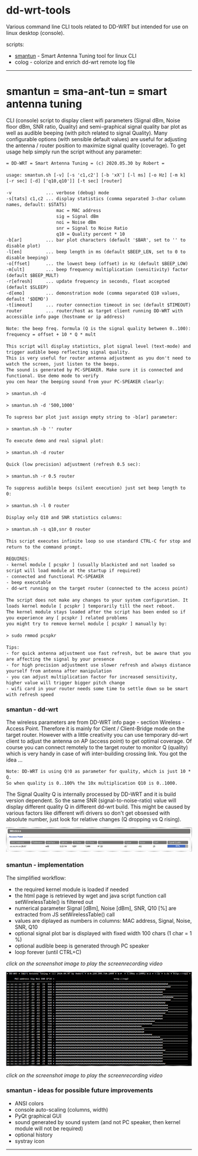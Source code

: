 # dd-wrt-tools

Various command line CLI tools related to DD-WRT but intended for use on linux desktop (console).

scripts:

* [smantun](bin/smatun "Tools for Tuning the Antenna")  - Smart Antenna Tuning tool for linux CLI
* colog - colorize and enrich dd-wrt remote log file

---

# smantun = sma-ant-tun = smart antenna tuning

CLI (console) script to display client wifi parameters (Signal dBm, Noise floor dBm, SNR ratio, Quality) and semi-graphical 
signal quality bar plot as well as audible beeping (with pitch related to signal Quality). Many
configurable options (with sensible default values) are useful for adjusting the antenna / router
position to maximize signal quality (coverage). To get usage help simply run the script without any parameter:

    = DD-WRT = Smart Antenna Tuning = (c) 2020.05.30 by Robert =
    
    usage: smantun.sh [-v] [-s 'c1,c2'] [-b 'xX'] [-l ms] [-o Hz] [-m k] [-r sec] [-d] ['q10,q10']] [-t sec] [router]
    
    -v             ... verbose (debug) mode
    -s[tats] c1,c2 ... display statistics (comma separated 3-char column names, default: $STATS)
                       mac = MAC address
                       sig = Signal dBm
                       noi = Noise dBm
                       snr = Signal to Noise Ratio
                       q10 = Quality percent * 10
    -b[ar]         ... bar plot characters (default '$BAR', set to '' to disable plot)
    -l[en]         ... beep length in ms (default $BEEP_LEN, set to 0 to disable beeping)
    -o[ffset]      ... the lowest beep (offset) in Hz (default $BEEP_LOW)
    -m[ult]        ... beep frequency multiplication (sensitivity) factor (default $BEEP_MULT)
    -r[efresh]     ... update frequency in seconds, float accepted (default $SLEEP)
    -d[emo]        ... demonstration mode (comma separated Q10 values, default '$DEMO')
    -t[imeout]     ... router connection timeout in sec (default $TIMEOUT)
    router         ... router/host as target client running DD-WRT with accessible info page (hostname or ip address)
    
    Note: the beep freq. formula (Q is the signal quality between 0..100): frequency = offset + 10 * Q * mult
    
    This script will display statistics, plot signal level (text-mode) and trigger audible beep reflecting signal quality.
    This is very useful for router antenna adjustment as you don't need to watch the screen, just listen to the beeps.
    The sound is generated by PC-SPEAKER. Make sure it is connected and functional. Use demo mode to verify
    you cen hear the beeping sound from your PC-SPEAKER clearly:
    
    > smantun.sh -d
    
    > smantun.sh -d '500,1000'
    
    To supress bar plot just assign empty string to -b[ar] parameter:
    
    > smantun.sh -b '' router
    
    To execute demo and real signal plot:
    
    > smantun.sh -d router
    
    Quick (low precision) adjustment (refresh 0.5 sec):
    
    > smantun.sh -r 0.5 router
    
    To suppress audible beeps (silent execution) just set beep length to 0:
    
    > smantun.sh -l 0 router
    
    Display only Q10 and SNR statistics columns:

    > smantun.sh -s q10,snr 0 router
    
    This script executes infinite loop so use standard CTRL-C for stop and return to the command prompt.
    
    REQUIRES:
    - kernel module [ pcspkr ] (usually blackisted and not loaded so script will load module at the startup if required)
    - connected and functional PC-SPEAKER
    - beep executable
    - dd-wrt running on the target router (connected to the access point)
    
    The script does not make any changes to your system configuration. It loads kernel module [ pcspkr ] temporarily till the next reboot.
    The kernel module stays loaded after the script has been ended so if you experience any [ pcspkr ] related problems
    you might try to remove kernel module [ pcspkr ] manually by:
    
    > sudo rmmod pcspkr
    
    Tips:
    - for quick antenna adjustment use fast refresh, but be aware that you are affecting the signal by your presence
    - for high precision adjustment use slower refresh and always distance yourself from antenna after manipulation
    - you can adjust multiplication factor for increased sensitivity, higher value will trigger bigger pitch change
    - wifi card in your router needs some time to settle down so be smart with refresh speed
    
### smantun - dd-wrt
   
The wireless parameters are from DD-WRT info page - section Wireless - Access Point.
Therefore it is mainly for Client / Client-Bridge mode on the target router. However
with a little creativity you can use temporary dd-wrt client to adjust the antenna
on AP (access point) to get optimal coverage. Of course you can connect remotely to the
target router to monitor Q (quality) which is very handy in case of wifi inter-building
crossing link. You got the idea ...

    Note: DD-WRT is using Q!0 as parameter for quality, which is just 10 * Q. 
    So when quality is 0..100% the 10x multiplication Q10 is 0..1000.
 
The Signal Quality Q is internally processed by DD-WRT and it is build version dependent.
So the same SNR (signal-to-noise-ratio) value will display different quality Q in different
dd-wrt build. This might be caused by various factors like different wifi
drivers so don't get obsessed with absolute number, just look for relative changes (Q dropping vs Q rising). 

![dd-wrt info page](screen/dd-wrt-info-wifi.png)

### smantun - implementation

The simplified workflow:
* the required kernel module is loaded if needed 
* the html page is retrieved by wget and java script function call setWirelessTable() is filtered out
* numerical parameter Signal [dBm], Noise [dBm], SNR, Q10 [%] are extracted from JS setWirelessTable() call
* values are diplayed as numbers in columns: MAC address, Signal, Noise, SNR, Q10
* optional signal plot bar is displayed with fixed width 100 chars (1 char = 1 %)
* optional audible beep is generated through PC speaker
* loop forever (until CTRL+C)

_click on the screenshot image to play the screenrecording video_

[![click to play video](screen/smantun.png)](https://raw.github.com/blue-sky-r/dd-wrt-tools/master/screen/smantun.mp4)

_click on the screenshot image to play the screenrecording video_

### smantun - ideas for possible future improvements

* ANSI colors
* console auto-scaling (columns, width)
* PyQt graphical GUI
* sound generated by sound system (and not PC speaker, then kernel module will not be required)
* optional history
* systray icon

---
